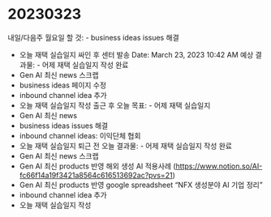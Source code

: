 # 20230323

내일/다음주 월요일 할 것: - business ideas issues 해결
- 오늘 재택 실습일지 싸인 후 센터 발송
Date: March 23, 2023 10:42 AM
예상 결과물: - 어제 재택 실습일지 작성 완료
- Gen AI 최신 news 스크랩
- business ideas 페이지 수정
- inbound channel idea 추가
- 오늘 재택 실습일지 작성
출근 후 오늘 목표: - 어제 재택 실습일지
- Gen AI 최신 news
- business ideas issues 해결
- inbound channel ideas: 이익단체 협회
- 오늘 재택 실습일지
퇴근 전 오늘 결과물: - 어제 재택 실습일지 작성 완료
- Gen AI 최신 news 스크랩
- Gen AI 최신 products 반영 해외 생성 AI 적용사례 (https://www.notion.so/AI-fc66f14a19f3421a8564c616513692ac?pvs=21)
- Gen AI 최신 products 반영 google spreadsheet “NFX 생성분야 AI 기업 정리”
- inbound channel idea 추가
- 오늘 재택 실습일지 작성